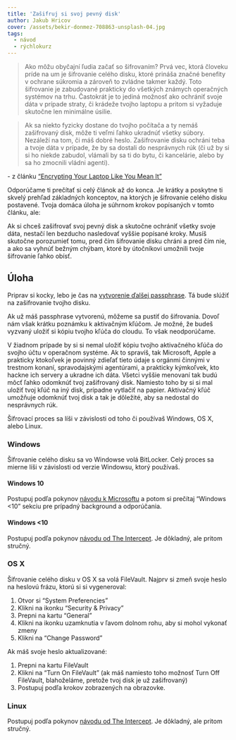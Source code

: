 ```yaml
---
title: 'Zašifruj si svoj pevný disk'
author: Jakub Hricov
cover: /assets/bekir-donmez-708863-unsplash-04.jpg
tags:
  - návod
  - rýchlokurz
---
```


> Ako môžu obyčajní ľudia začať so šifrovaním? Prvá vec, ktorá človeku príde na um je šifrovanie celého disku, ktoré prináša značné benefity v ochrane súkromia a zároveň to zvládne takmer každý. Toto šifrovanie je zabudované prakticky do všetkých známych operačných systémov na trhu. Častokrát je to jediná možnosť ako ochrániť svoje dáta v prípade straty, či krádeže tvojho laptopu a pritom si vyžaduje skutočne len minimálne úsilie.

> Ak sa niekto fyzicky dostane do tvojho počítača a ty nemáš zašifrovaný disk, môže ti veľmi ľahko ukradnúť všetky súbory. Nezáleží na tom, či máš dobré heslo. Zašifrovanie disku ochráni teba a tvoje dáta v prípade, že by sa dostali do nesprávnych rúk (či už by si si ho niekde zabudol, vlámali by sa ti do bytu, či kancelárie, alebo by sa ho zmocnili vládni agenti).

\- z článku [“Encrypting Your Laptop Like You Mean It”](https://theintercept.com/2015/04/27/encrypting-laptop-like-mean/)

Odporúčame ti prečítať si celý článok až do konca. Je krátky a poskytne ti skvelý prehľad základných konceptov, na ktorých je šifrovanie celého disku postavené. Tvoja domáca úloha je súhrnom krokov popísaných v tomto článku, ale:

Ak si chceš zašifrovať svoj pevný disk a skutočne ochrániť všetky svoje dáta, nestačí len bezducho nasledovať vyššie popísané kroky. Musíš skutočne porozumieť tomu, pred čím šifrovanie disku chráni a pred čím nie, a ako sa vyhnúť bežným chýbam, ktoré by útočníkovi umožnili tvoje šifrovanie ľahko obísť.

## Úloha

Priprav si kocky, lebo je čas na [vytvorenie ďalšej passphrase](/blog/2018-12-07-vytvor-si-heslo). Tá bude slúžiť na zašifrovanie tvojho disku.

Ak už máš passphrase vytvorenú, môžeme sa pustiť do šifrovania. Dovoľ nám však krátku poznámku k aktivačným kľúčom. Je možné, že budeš vyzvaný uložiť si kópiu tvojho kľúča do cloudu. To však neodporúčame.

V žiadnom prípade by si si nemal uložiť kópiu tvojho aktivačného kľúča do svojho účtu v operačnom systéme. Ak to spravíš, tak Microsoft, Apple a prakticky ktokoľvek je povinný zdieľať tieto údaje s orgánmi činnými v trestnom konaní, spravodajskými agentúrami, a prakticky kýmkoľvek, kto hackne ich servery a ukradne ich dáta. Všetci vyššie menovaní tak budú môcť ľahko odomknúť tvoj zašifrovaný disk. Namiesto toho by si si mal uložiť tvoj kľúč na iný disk, prípadne vytlačiť na papier. Aktivačný kľúč umožňuje odomknúť tvoj disk a tak je dôležité, aby sa nedostal do nesprávnych rúk.

Šifrovací proces sa líši v závislosti od toho či používaš Windows, OS X, alebo Linux.

### Windows

Šifrovanie celého disku sa vo Windowse volá BitLocker. Celý proces sa mierne líši v závislosti od verzie Windowsu, ktorý používaš.

#### Windows 10

Postupuj podľa pokynov [návodu k Microsoftu](https://support.microsoft.com/sk-sk/help/4028713/windows-10-turn-on-device-encryption) a potom si prečítaj “Windows <10” sekciu pre prípadný background a odporúčania.

#### Windows <10

Postupuj podľa pokynov [návodu od The Intercept](https://theintercept.com/2015/04/27/encrypting-laptop-like-mean/#windows). Je dôkladný, ale pritom stručný.

### OS X

Šifrovanie celého disku v OS X sa volá FileVault.
Najprv si zmeň svoje heslo na heslovú frázu, ktorú si si vygeneroval:

1. Otvor si “System Preferencies”
1. Klikni na ikonku “Security & Privacy”
1. Prepni na kartu “General”
1. Klikni na ikonku uzamknutia v ľavom dolnom rohu, aby si mohol vykonať zmeny
1. Klikni na “Change Password”

Ak máš svoje heslo aktualizované:

1. Prepni na kartu FileVault
1. Klikni na “Turn On FileVault” (ak máš namiesto toho možnosť Turn Off FileVault, blahoželáme, pretože tvoj disk je už zašifrovaný)
1. Postupuj podľa krokov zobrazených na obrazovke.

### Linux

Postupuj podľa pokynov [návodu od The Intercept](https://theintercept.com/2015/04/27/encrypting-laptop-like-mean/#linux). Je dôkladný, ale pritom stručný.
